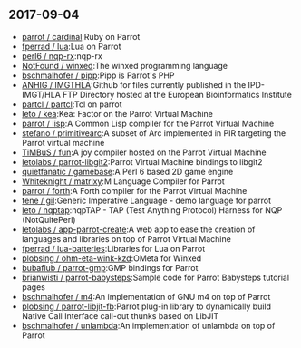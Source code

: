## 2017-09-04

* [parrot / cardinal](https://github.com/parrot/cardinal):Ruby on Parrot
* [fperrad / lua](https://github.com/fperrad/lua):Lua on Parrot
* [perl6 / nqp-rx](https://github.com/perl6/nqp-rx):nqp-rx
* [NotFound / winxed](https://github.com/NotFound/winxed):The winxed programming language
* [bschmalhofer / pipp](https://github.com/bschmalhofer/pipp):Pipp is Parrot's PHP
* [ANHIG / IMGTHLA](https://github.com/ANHIG/IMGTHLA):Github for files currently published in the IPD-IMGT/HLA FTP Directory hosted at the European Bioinformatics Institute
* [partcl / partcl](https://github.com/partcl/partcl):Tcl on parrot
* [leto / kea](https://github.com/leto/kea):Kea: Factor on the Parrot Virtual Machine
* [parrot / lisp](https://github.com/parrot/lisp):A Common Lisp compiler for the Parrot Virtual Machine
* [stefano / primitivearc](https://github.com/stefano/primitivearc):A subset of Arc implemented in PIR targeting the Parrot virtual machine
* [TiMBuS / fun](https://github.com/TiMBuS/fun):A joy compiler hosted on the Parrot Virtual Machine
* [letolabs / parrot-libgit2](https://github.com/letolabs/parrot-libgit2):Parrot Virtual Machine bindings to libgit2
* [quietfanatic / gamebase](https://github.com/quietfanatic/gamebase):A Perl 6 based 2D game engine <outdated>
* [Whiteknight / matrixy](https://github.com/Whiteknight/matrixy):M Language Compiler for Parrot
* [parrot / forth](https://github.com/parrot/forth):A Forth compiler for the Parrot Virtual Machine
* [tene / gil](https://github.com/tene/gil):Generic Imperative Language - demo language for parrot
* [leto / nqptap](https://github.com/leto/nqptap):nqpTAP - TAP (Test Anything Protocol) Harness for NQP (NotQuitePerl)
* [letolabs / app-parrot-create](https://github.com/letolabs/app-parrot-create):A web app to ease the creation of languages and libraries on top of Parrot Virtual Machine
* [fperrad / lua-batteries](https://github.com/fperrad/lua-batteries):Libraries for Lua on Parrot
* [plobsing / ohm-eta-wink-kzd](https://github.com/plobsing/ohm-eta-wink-kzd):OMeta for Winxed
* [bubaflub / parrot-gmp](https://github.com/bubaflub/parrot-gmp):GMP bindings for Parrot
* [brianwisti / parrot-babysteps](https://github.com/brianwisti/parrot-babysteps):Sample code for Parrot Babysteps tutorial pages
* [bschmalhofer / m4](https://github.com/bschmalhofer/m4):An implementation of GNU m4 on top of Parrot
* [plobsing / parrot-libjit-fb](https://github.com/plobsing/parrot-libjit-fb):Parrot plug-in library to dynamically build Native Call Interface call-out thunks based on LibJIT
* [bschmalhofer / unlambda](https://github.com/bschmalhofer/unlambda):An implementation of unlambda on top of Parrot
